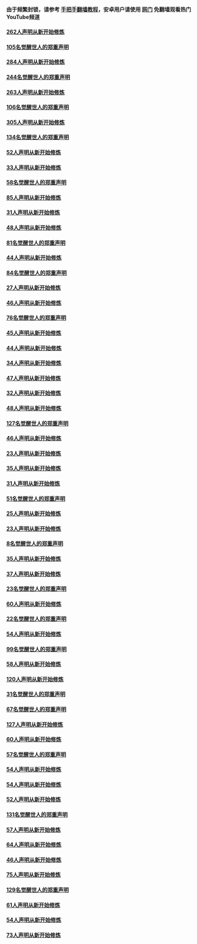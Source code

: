 #### 由于频繁封锁，请参考 [手把手翻墙教程](https://github.com/gfw-breaker/guides/wiki/)，安卓用户请使用 [网门](https://github.com/gfw-breaker/nogfw/blob/master/dl.md?t=04062301) 免翻墙观看热门YouTube频道 

#### [262人声明从新开始修炼](../pages/91/423004.md?t=04062301) 

#### [105名觉醒世人的郑重声明](../pages/91/423003.md?t=04062301) 

#### [284人声明从新开始修炼](../pages/91/422707.md?t=04062301) 

#### [244名觉醒世人的郑重声明](../pages/91/422706.md?t=04062301) 

#### [263人声明从新开始修炼](../pages/91/422553.md?t=04062301) 

#### [106名觉醒世人的郑重声明](../pages/91/422552.md?t=04062301) 

#### [305人声明从新开始修炼](../pages/91/422153.md?t=04062301) 

#### [134名觉醒世人的郑重声明](../pages/91/422152.md?t=04062301) 

#### [52人声明从新开始修炼](../pages/91/421846.md?t=04062301) 

#### [33人声明从新开始修炼](../pages/91/421804.md?t=04062301) 

#### [58名觉醒世人的郑重声明](../pages/91/421845.md?t=04062301) 

#### [85人声明从新开始修炼](../pages/91/421769.md?t=04062301) 

#### [31人声明从新开始修炼](../pages/91/421763.md?t=04062301) 

#### [48人声明从新开始修炼](../pages/91/421605.md?t=04062301) 

#### [81名觉醒世人的郑重声明](../pages/91/421656.md?t=04062301) 

#### [44人声明从新开始修炼](../pages/91/421544.md?t=04062301) 

#### [84名觉醒世人的郑重声明](../pages/91/421543.md?t=04062301) 

#### [27人声明从新开始修炼](../pages/91/421465.md?t=04062301) 

#### [46人声明从新开始修炼](../pages/91/421454.md?t=04062301) 

#### [76名觉醒世人的郑重声明](../pages/91/421453.md?t=04062301) 

#### [45人声明从新开始修炼](../pages/91/421452.md?t=04062301) 

#### [44人声明从新开始修炼](../pages/91/421422.md?t=04062301) 

#### [34人声明从新开始修炼](../pages/91/421322.md?t=04062301) 

#### [47人声明从新开始修炼](../pages/91/421264.md?t=04062301) 

#### [32人声明从新开始修炼](../pages/91/421225.md?t=04062301) 

#### [48人声明从新开始修炼](../pages/91/421202.md?t=04062301) 

#### [127名觉醒世人的郑重声明](../pages/91/421224.md?t=04062301) 

#### [46人声明从新开始修炼](../pages/91/421203.md?t=04062301) 

#### [23人声明从新开始修炼](../pages/91/421138.md?t=04062301) 

#### [35人声明从新开始修炼](../pages/91/421122.md?t=04062301) 

#### [31人声明从新开始修炼](../pages/91/421081.md?t=04062301) 

#### [51名觉醒世人的郑重声明](../pages/91/421080.md?t=04062301) 

#### [25人声明从新开始修炼](../pages/91/421020.md?t=04062301) 

#### [23人声明从新开始修炼](../pages/91/420884.md?t=04062301) 

#### [8名觉醒世人的郑重声明](../pages/91/420883.md?t=04062301) 

#### [35人声明从新开始修炼](../pages/91/420809.md?t=04062301) 

#### [37人声明从新开始修炼](../pages/91/420766.md?t=04062301) 

#### [23名觉醒世人的郑重声明](../pages/91/420765.md?t=04062301) 

#### [60人声明从新开始修炼](../pages/91/420727.md?t=04062301) 

#### [22名觉醒世人的郑重声明](../pages/91/420726.md?t=04062301) 

#### [54人声明从新开始修炼](../pages/91/420529.md?t=04062301) 

#### [99名觉醒世人的郑重声明](../pages/91/420528.md?t=04062301) 

#### [58人声明从新开始修炼](../pages/91/420198.md?t=04062301) 

#### [120人声明从新开始修炼](../pages/91/420141.md?t=04062301) 

#### [31名觉醒世人的郑重声明](../pages/91/420197.md?t=04062301) 

#### [67名觉醒世人的郑重声明](../pages/91/420140.md?t=04062301) 

#### [127人声明从新开始修炼](../pages/91/420082.md?t=04062301) 

#### [60人声明从新开始修炼](../pages/91/420081.md?t=04062301) 

#### [57名觉醒世人的郑重声明](../pages/91/420080.md?t=04062301) 

#### [54人声明从新开始修炼](../pages/91/419533.md?t=04062301) 

#### [54人声明从新开始修炼](../pages/91/419532.md?t=04062301) 

#### [52人声明从新开始修炼](../pages/91/419531.md?t=04062301) 

#### [131名觉醒世人的郑重声明](../pages/91/419530.md?t=04062301) 

#### [57人声明从新开始修炼](../pages/91/419430.md?t=04062301) 

#### [64人声明从新开始修炼](../pages/91/419429.md?t=04062301) 

#### [46人声明从新开始修炼](../pages/91/419428.md?t=04062301) 

#### [75人声明从新开始修炼](../pages/91/419427.md?t=04062301) 

#### [129名觉醒世人的郑重声明](../pages/91/419426.md?t=04062301) 

#### [61人声明从新开始修炼](../pages/91/419198.md?t=04062301) 

#### [54人声明从新开始修炼](../pages/91/419197.md?t=04062301) 

#### [73人声明从新开始修炼](../pages/91/419196.md?t=04062301) 

